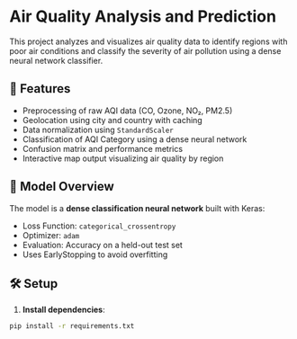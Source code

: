 # Air Quality Analysis and Prediction

This project analyzes and visualizes air quality data to identify regions with poor air conditions and classify the severity of air pollution using a dense neural network classifier.

## 📌 Features

- Preprocessing of raw AQI data (CO, Ozone, NO₂, PM2.5)
- Geolocation using city and country with caching
- Data normalization using `StandardScaler`
- Classification of AQI Category using a dense neural network
- Confusion matrix and performance metrics
- Interactive map output visualizing air quality by region

## 🧠 Model Overview

The model is a **dense classification neural network** built with Keras:
- Loss Function: `categorical_crossentropy`
- Optimizer: `adam`
- Evaluation: Accuracy on a held-out test set
- Uses EarlyStopping to avoid overfitting

## 🛠️ Setup

1. **Install dependencies**:

```bash
pip install -r requirements.txt
